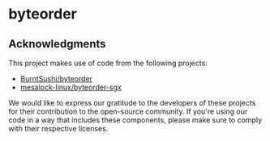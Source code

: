 # byteorder

## Acknowledgments
This project makes use of code from the following projects:

* [BurntSushi/byteorder](https://github.com/BurntSushi/byteorder)
* [mesalock-linux/byteorder-sgx](https://github.com/mesalock-linux/byteorder-sgx)

We would like to express our gratitude to the developers of these projects for their contribution to the open-source community. If you're using our code in a way that includes these components, please make sure to comply with their respective licenses.

